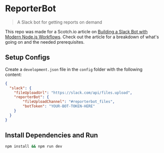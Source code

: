# ReporterBot

> A Slack bot for getting reports on demand



This repo was made for a Scotch.io article on [Building a Slack Bot with Modern Node.js Workflows](https://scotch.io/tutorials/building-a-slack-bot-with-modern-nodejs-workflows). Check out the article for a breakdown of what's going on and the needed prerequisites.



## Setup Configs

Create a `development.json` file in the `config` folder with the following content:

```json
{
  "slack": {
    "fileUploadUrl": "https://slack.com/api/files.upload",
    "reporterBot": {
        "fileUploadChannel": "#reporterbot_files",
        "botToken": "YOUR-BOT-TOKEN-HERE"
    }
  }
}
```


## Install Dependencies and Run

```bash
npm install && npm run dev
```
